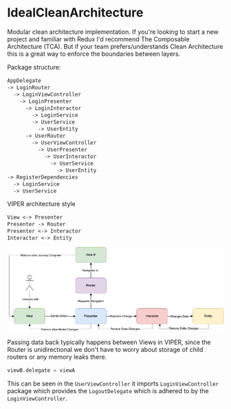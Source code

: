 # IdealCleanArchitecture

Modular clean architecture implementation. If you're looking to start a new project and familiar with Redux I'd recommend The Composable Architecture (TCA). But if your team prefers/understands Clean Architecture this is a great way to enforce the boundaries between layers.

Package structure:
```
AppDelegate
-> LoginRouter
  -> LoginViewController
    -> LoginPresenter
      -> LoginInteractor
        -> LoginService
        -> UserService
          -> UserEntity
      -> UserRouter
        -> UserViewController
          -> UserPresenter
            -> UserInteractor
              -> UserService
                -> UserEntity
-> RegisterDependencies
  -> LoginService
  -> UserService
```

VIPER architecture style
```
View <-> Presenter
Presenter -> Router
Presenter <-> Interactor
Interactor <-> Entity
```
![VIPER](viper.png)

Passing data back typically happens between Views in VIPER, since the Router is unidirectional we don't have to worry about storage of child routers or any memory leaks there.

```swift
viewB.delegate = viewA
```

This can be seen in the `UserViewController` it imports `LoginViewController` package which provides the `LogoutDelegate` which is adhered to by the `LoginViewController`.
